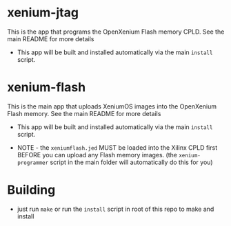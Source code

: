# xenium-jtag

This is the app that programs the OpenXenium Flash memory CPLD. See the main README for more details 

- This app will be built and installed automatically via the main `install` script.


# xenium-flash

This is the main app that uploads XeniumOS images into the OpenXenium Flash memory. See the main README for more details 

- This app will be built and installed automatically via the main `install` script.

- NOTE - the `xeniumflash.jed` MUST be loaded into the Xilinx CPLD first BEFORE you can upload any Flash memory images. (the `xenium-programmer` script in the main folder will automatically do this for you)

# Building
- just run `make` or run the `install` script in root of this repo to make and install


